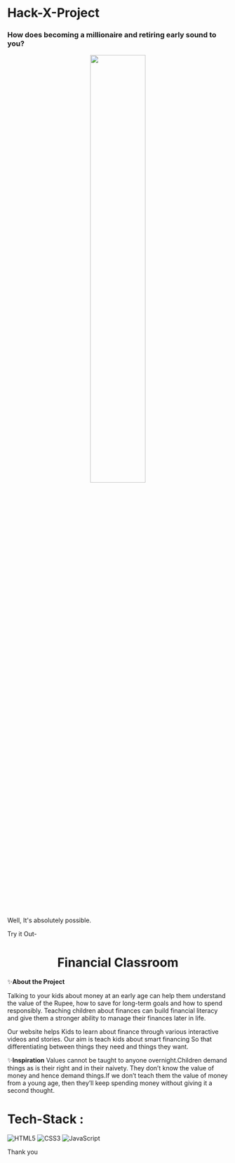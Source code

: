 # Hack-X-Project





<!-- <p align="center"><img src="" width = 40%></p> some image related to covid will be added later-->

<h3>How does becoming a millionaire and retiring early sound to you?</h3>

<p align="center"><img src="https://tenor.com/view/winning-lottery-love-donald-duck-money-gif-13815357" width = 50%>
 
Well, It's absolutely possible.

Try it Out-


<h1 align="center"> Financial Classroom </h1>

✨**About the Project**

Talking to your kids about money at an early age can help them understand the value of the Rupee, how to save for long-term goals and how to spend responsibly. Teaching children about finances can build financial literacy and give them a stronger ability to manage their finances later in life.

Our website helps Kids to learn about finance through various interactive videos and stories. Our aim is teach kids about smart financing So that differentiating between things they need and things they want.

✨**Inspiration**
Values cannot be taught to anyone overnight.Children demand things as is their right and in their naivety. They don’t know the value of money and hence demand things.If we don’t teach them the value of money from a young age, then they’ll keep spending money without giving it a second thought.





# Tech-Stack :
<img alt="HTML5" src="https://img.shields.io/badge/html5%20-%23E34F26.svg?&style=for-the-badge&logo=html5&logoColor=white"/> <img alt="CSS3" src="https://img.shields.io/badge/css3%20-%231572B6.svg?&style=for-the-badge&logo=css3&logoColor=white"/> <img alt="JavaScript" src="https://img.shields.io/badge/javascript%20-%23323330.svg?&style=for-the-badge&logo=javascript&logoColor=%23F7DF1E"/>



Thank you
